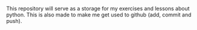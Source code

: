 This repository will serve as a storage for my exercises and lessons about python.
This is also made to make me get used to github (add, commit and push).

